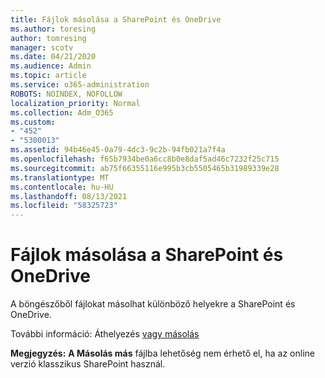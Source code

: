```yaml
---
title: Fájlok másolása a SharePoint és OneDrive
ms.author: toresing
author: tomresing
manager: scotv
ms.date: 04/21/2020
ms.audience: Admin
ms.topic: article
ms.service: o365-administration
ROBOTS: NOINDEX, NOFOLLOW
localization_priority: Normal
ms.collection: Adm_O365
ms.custom:
- "452"
- "5300013"
ms.assetid: 94b46e45-0a79-4dc3-9c2b-94fb021a7f4a
ms.openlocfilehash: f65b7934be0a6cc8b0e8daf5ad46c7232f25c715
ms.sourcegitcommit: ab75f66355116e995b3cb5505465b31989339e28
ms.translationtype: MT
ms.contentlocale: hu-HU
ms.lasthandoff: 08/13/2021
ms.locfileid: "58325723"
---
```

# <a name="copy-files-in-sharepoint-and-onedrive"></a>Fájlok másolása a SharePoint és OneDrive

A böngészőből fájlokat másolhat különböző helyekre a SharePoint és OneDrive.

További információ: Áthelyezés [vagy másolás](https://support.microsoft.com/office/00e2f483-4df3-46be-a861-1f5f0c1a87bc)

**Megjegyzés:** **A Másolás más** fájlba lehetőség nem érhető el, ha az online verzió klasszikus SharePoint használ.
